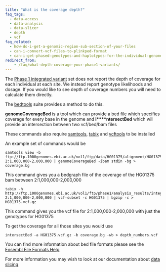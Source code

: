 ```yaml
---
title: "What is the coverage depth?"
faq_tags:
  - data-access
  - data-analysis
  - data-slicer
  - depth
  - vcf
faq_related:
  - how-do-i-get-a-genomic-region-sub-section-of-your-files
  - can-i-convert-vcf-files-to-plinkped-format
  - can-i-get-phased-genotypes-and-haplotypes-for-the-individual-genomes
redirect_from:
    - /faq/what-depth-coverage-your-phase1-variants/
---
```


The [Phase 1 integrated variant](http://ftp.1000genomes.ebi.ac.uk/vol1/ftp/phase1/analysis_results/integrated_call_sets/) set does not report the depth of coverage for each individual at each site. We instead report genotype likelihoods and dosage. If you would like to see depth of coverage numbers you will need to calculate them directly.

The [bedtools](http://code.google.com/p/bedtools/) suite provides a method to do this. 

**genomeCoverageBed** is a tool which can provide a bed file which specifies coverage for every base in the genome and **i****ntersectBed** which will provide an intersection between two vcf/bed/bam files

These commands also require [samtools](http://samtools.sourceforge.net/), [tabix](http://sourceforge.net/projects/samtools/files/tabix/)  and [vcftools](http://vcftools.sourceforge.net/) to be installed

An example set of commands would be

    samtools view -b  ftp://ftp.1000genomes.ebi.ac.uk/vol1/ftp/data/HG01375/alignment/HG01375.mapped.ILLUMINA.bwa.CLM.low_coverage.20120522.bam 2:1,000,000-2,000,000 | genomeCoverageBed -ibam stdin -bg > coverage.bg

This command gives you a bedgraph file of the coverage of the HG01375 bam between 2:1,000,000-2,000,000

    tabix -h http://ftp.1000genomes.ebi.ac.uk/vol1/ftp/phase1/analysis_results/integrated_call_sets/ALL.chr2.integrated_phase1_v3.20101123.snps_indels_svs.genotypes.vcf.gz 2:1,000,000-2,000,000 | vcf-subset -c HG01375 | bgzip -c > HG01375.vcf.gz

This command gives you the vcf file for 2:1,000,000-2,000,000 with just the genotypes for HG01375

To get the coverage for all those sites you would use

    intersectBed -a HG01375.vcf.gz -b coverage.bg -wb > depth_numbers.vcf

You can find more information about bed file formats please see the [Ensembl File Formats Help](http://www.ensembl.org/info/website/upload/bed.html)

For more information you may wish to look at our documentation about [data slicing](/faq/how-do-i-get-slice-your-vcf-files)
